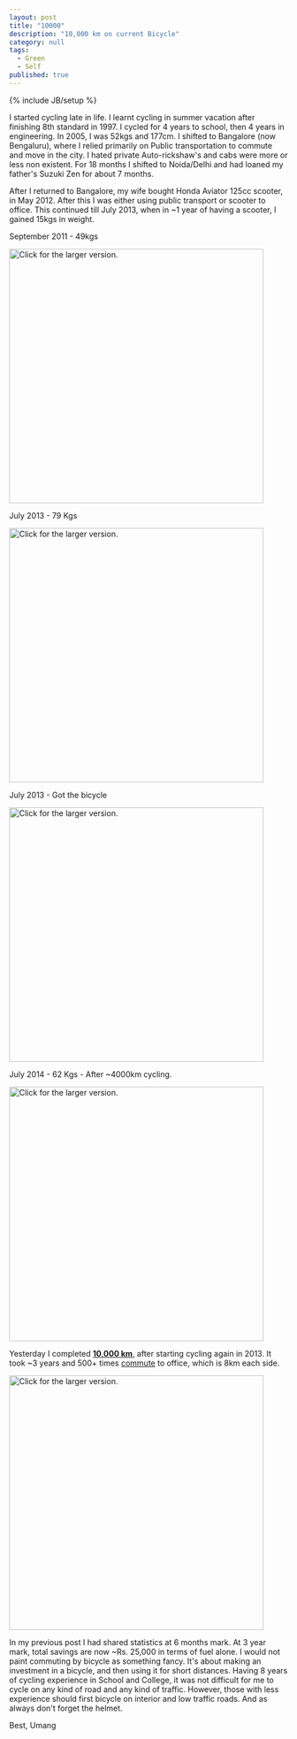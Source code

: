 ```yaml
---
layout: post
title: "10000"
description: "10,000 km on current Bicycle"
category: null
tags: 
  - Green
  - Self
published: true
---
```

 
{% include JB/setup %}

<p>I started cycling late in life. I learnt cycling in summer vacation after finishing 8th standard in 1997. I cycled for 4 years to school, then 4 years in engineering. In 2005, I was 52kgs and 177cm. I shifted to Bangalore (now Bengaluru), where I relied primarily on Public transportation to commute and move in the city. I hated private Auto-rickshaw's and cabs were more or less non existent. For 18 months I shifted to Noida/Delhi and had loaned my father's Suzuki Zen for about 7 months.</p>

After I returned to Bangalore, my wife bought Honda Aviator 125cc scooter, in May 2012. After this I was either using public transport or scooter to office. This continued till July 2013, when in ~1 year of having a scooter, I gained 15kgs in weight. 

September 2011 - 49kgs

<a href="https://drive.google.com/file/d/1O6eRyzU1zeb7-1Bt0MuMB_GHzJ0S2hnqAg/view?usp=sharing"><img src="https://drive.google.com/uc?export=view&id=1O6eRyzU1zeb7-1Bt0MuMB_GHzJ0S2hnqAg" style="width: 460px; max-width: 100%; height: auto" title="Click for the larger version." /></a>

July 2013 - 79 Kgs

<a href="https://drive.google.com/file/d/1JjAUZX3dZh2VOHwis4GcipL0wBU3txO8Dg/view?usp=sharing"><img src="https://drive.google.com/uc?export=view&id=1JjAUZX3dZh2VOHwis4GcipL0wBU3txO8Dg" style="width: 460px; max-width: 100%; height: auto" title="Click for the larger version." /></a>

July 2013 - Got the bicycle

<a href="https://drive.google.com/file/d/18MaaYF-9AZt2SzjxP0e23acMOGidgXMFAg/view?usp=sharing"><img src="https://drive.google.com/uc?export=view&id=18MaaYF-9AZt2SzjxP0e23acMOGidgXMFAg" style="width: 460px; max-width: 100%; height: auto" title="Click for the larger version." /></a>

July 2014 - 62 Kgs - After ~4000km cycling.

<a href="https://drive.google.com/file/d/1RscZDU4kyLK_w48Z6hsgOMvia4ZY78A2bA/view?usp=sharing"><img src="https://drive.google.com/uc?export=view&id=1RscZDU4kyLK_w48Z6hsgOMvia4ZY78A2bA" style="width: 460px; max-width: 100%; height: auto" title="Click for the larger version." /></a>

Yesterday I completed **[10,000 km](https://www.strava.com/athletes/2301391)**, after starting cycling again in 2013. It took ~3 years and 500+ times [commute](../../../2014/01/commute/) to office, which is 8km each side.

<a href="https://drive.google.com/file/d/1p3F_wzoEySYjPy0gldtSfJ-IuLiaI-6TKw/view?usp=sharing"><img src="https://drive.google.com/uc?export=view&id=1p3F_wzoEySYjPy0gldtSfJ-IuLiaI-6TKw" style="width: 460px; max-width: 100%; height: auto" title="Click for the larger version." /></a>

In my previous post I had shared statistics at 6 months mark. At 3 year mark, total savings are now ~Rs. 25,000 in terms of fuel alone. I would not paint commuting by bicycle as something fancy. It's about making an investment in a bicycle, and then using it for short distances. Having 8 years of cycling experience in School and College, it was not difficult for me to cycle on any kind of road and any kind of traffic. However, those with less experience should first bicycle on interior and low traffic roads. And as always don't forget the helmet.

Best, Umang





